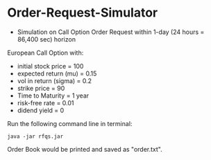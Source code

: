 # Order-Request-Simulator
* Simulation on Call Option Order Request within 1-day (24 hours = 86,400 sec) horizon

European Call Option with:
* initial stock price = 100
* expected return (mu) = 0.15
* vol in return (sigma) = 0.2
* strike price = 90
* Time to Maturity = 1 year
* risk-free rate = 0.01
* didend yield = 0


Run the following command line in terminal:

```
java -jar rfqs.jar
```

Order Book would be printed and saved as "order.txt".
